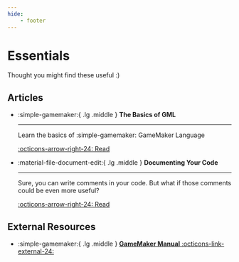 ```yaml
---
hide:
    - footer
---
```


# Essentials

Thought you might find these useful :)

## Articles

<div class="grid cards" markdown>

-   :simple-gamemaker:{ .lg .middle } **The Basics of GML**
    
    ---
    Learn the basics of :simple-gamemaker: GameMaker Language

    [:octicons-arrow-right-24: Read](basics_gml.md)

-   :material-file-document-edit:{ .lg .middle } **Documenting Your Code**

    ---
    Sure, you can write comments in your code. But what if those comments could be even more useful?

    [:octicons-arrow-right-24: Read](docs.md)

</div>

## External Resources

<div class="grid cards" markdown>

-   :simple-gamemaker:{ .lg .middle } [**GameMaker Manual** :octicons-link-external-24:](https://manual.gamemaker.io "https://manual.gamemaker.io")

    

</div>